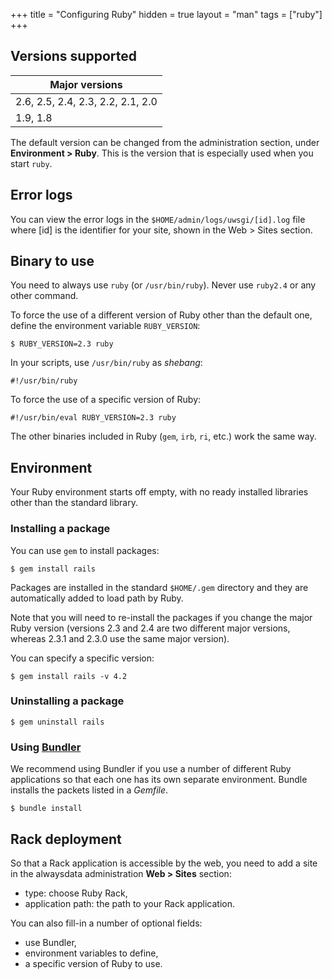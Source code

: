 +++
title = "Configuring Ruby"
hidden = true
layout = "man"
tags = ["ruby"]
+++

## Versions supported

|Major versions|
|--- |
|2.6, 2.5, 2.4, 2.3, 2.2, 2.1, 2.0|
|1.9, 1.8|

The default version can be changed from the administration section, under **Environment > Ruby**. This is the version that is especially used when you start `ruby`.

## Error logs

You can view the error logs in the `$HOME/admin/logs/uwsgi/[id].log` file where [id] is the identifier for your site, shown in the Web > Sites section.

## Binary to use

You need to always use `ruby` (or `/usr/bin/ruby`). Never use `ruby2.4` or any other command.

To force the use of a different version of Ruby other than the default one, define the environment variable `RUBY_VERSION`:

```
$ RUBY_VERSION=2.3 ruby
```

In your scripts, use `/usr/bin/ruby` as *shebang*:

```
#!/usr/bin/ruby
```

To force the use of a specific version of Ruby:

```
#!/usr/bin/eval RUBY_VERSION=2.3 ruby
```

The other binaries included in Ruby (`gem`, `irb`, `ri`, etc.) work the same way.

## Environment

Your Ruby environment starts off empty, with no ready installed libraries other than the standard library.

### Installing a package

You can use `gem` to install packages:

```
$ gem install rails
```

Packages are installed in the standard `$HOME/.gem` directory and they are automatically added to load path by Ruby.

Note that you will need to re-install the packages if you change the major Ruby version (versions 2.3 and 2.4 are two different major versions, whereas 2.3.1 and 2.3.0 use the same major version).

You can specify a specific version:

```
$ gem install rails -v 4.2
```

### Uninstalling a package

```
$ gem uninstall rails
```

### Using [Bundler](http://bundler.io/)

We recommend using Bundler if you use a number of different Ruby applications so that each one has its own separate environment. Bundle installs the packets listed in a *Gemfile*.

```
$ bundle install
```

## Rack deployment

So that a Rack application is accessible by the web, you need to add a site in the alwaysdata administration **Web > Sites** section:

- type: choose Ruby Rack,
- application path: the path to your Rack application.

You can also fill-in a number of optional fields:

- use Bundler,
- environment variables to define,
- a specific version of Ruby to use.

